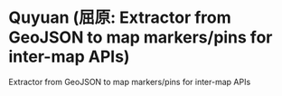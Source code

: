 # Quyuan (屈原: Extractor from GeoJSON to map markers/pins for inter-map APIs)
Extractor from GeoJSON to map markers/pins for inter-map APIs 
